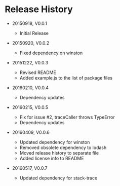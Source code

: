 # Release History

* 20150918, V0.0.1
    * Initial Release

* 20150920, V0.0.2
    * Fixed dependency on winston

* 20151222, V0.0.3
    * Revised README
    * Added example.js to the list of package files

* 20160210, V0.0.4
    * Dependency updates

* 20160215, V0.0.5
    * Fix for issue #2, traceCaller throws TypeError
    * Dependency updates

* 20160409, V0.0.6
    * Updated dependency for winston
    * Removed obsolete dependency to lodash
    * Moved release history to separate file
    * Added license info to README

* 20160517, V0.0.7
    * Updated dependency for stack-trace